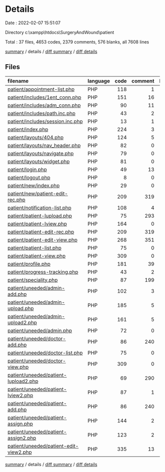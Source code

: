 # Details

Date : 2022-02-07 15:51:07

Directory c:\xampp\htdocs\SurgeryAndWound\patient

Total : 37 files,  4653 codes, 2379 comments, 576 blanks, all 7608 lines

[summary](results.md) / details / [diff summary](diff.md) / [diff details](diff-details.md)

## Files
| filename | language | code | comment | blank | total |
| :--- | :--- | ---: | ---: | ---: | ---: |
| [patient/appointment-list.php](/patient/appointment-list.php) | PHP | 118 | 1 | 12 | 131 |
| [patient/includes/1ent_conn.php](/patient/includes/1ent_conn.php) | PHP | 151 | 16 | 31 | 198 |
| [patient/includes/adm_conn.php](/patient/includes/adm_conn.php) | PHP | 90 | 11 | 25 | 126 |
| [patient/includes/path.inc.php](/patient/includes/path.inc.php) | PHP | 43 | 2 | 9 | 54 |
| [patient/includes/session.inc.php](/patient/includes/session.inc.php) | PHP | 13 | 1 | 6 | 20 |
| [patient/index.php](/patient/index.php) | PHP | 224 | 3 | 24 | 251 |
| [patient/layouts/404.php](/patient/layouts/404.php) | PHP | 124 | 5 | 24 | 153 |
| [patient/layouts/nav_header.php](/patient/layouts/nav_header.php) | PHP | 82 | 0 | 5 | 87 |
| [patient/layouts/navigate.php](/patient/layouts/navigate.php) | PHP | 79 | 0 | 0 | 79 |
| [patient/layouts/widget.php](/patient/layouts/widget.php) | PHP | 81 | 0 | 1 | 82 |
| [patient/login.php](/patient/login.php) | PHP | 49 | 13 | 19 | 81 |
| [patient/logout.php](/patient/logout.php) | PHP | 8 | 0 | 0 | 8 |
| [patient/new/index.php](/patient/new/index.php) | PHP | 29 | 0 | 17 | 46 |
| [patient/new/patient-edit-rec.php](/patient/new/patient-edit-rec.php) | PHP | 209 | 319 | 24 | 552 |
| [patient/notification-list.php](/patient/notification-list.php) | PHP | 108 | 4 | 10 | 122 |
| [patient/patient-Iupload.php](/patient/patient-Iupload.php) | PHP | 75 | 293 | 17 | 385 |
| [patient/patient-Iview.php](/patient/patient-Iview.php) | PHP | 164 | 0 | 14 | 178 |
| [patient/patient-edit-rec.php](/patient/patient-edit-rec.php) | PHP | 209 | 319 | 24 | 552 |
| [patient/patient-edit-view.php](/patient/patient-edit-view.php) | PHP | 268 | 351 | 23 | 642 |
| [patient/patient-list.php](/patient/patient-list.php) | PHP | 75 | 0 | 3 | 78 |
| [patient/patient-view.php](/patient/patient-view.php) | PHP | 309 | 0 | 26 | 335 |
| [patient/profile.php](/patient/profile.php) | PHP | 181 | 39 | 22 | 242 |
| [patient/progress-tracking.php](/patient/progress-tracking.php) | PHP | 43 | 2 | 11 | 56 |
| [patient/speciality.php](/patient/speciality.php) | PHP | 87 | 199 | 10 | 296 |
| [patient/uneeded/admin-add.php](/patient/uneeded/admin-add.php) | PHP | 102 | 3 | 16 | 121 |
| [patient/uneeded/admin-upload.php](/patient/uneeded/admin-upload.php) | PHP | 185 | 5 | 22 | 212 |
| [patient/uneeded/admin-upload2.php](/patient/uneeded/admin-upload2.php) | PHP | 161 | 5 | 21 | 187 |
| [patient/uneeded/admin.php](/patient/uneeded/admin.php) | PHP | 72 | 0 | 3 | 75 |
| [patient/uneeded/doctor-add.php](/patient/uneeded/doctor-add.php) | PHP | 86 | 240 | 6 | 332 |
| [patient/uneeded/doctor-list.php](/patient/uneeded/doctor-list.php) | PHP | 75 | 0 | 3 | 78 |
| [patient/uneeded/doctor-view.php](/patient/uneeded/doctor-view.php) | PHP | 309 | 0 | 26 | 335 |
| [patient/uneeded/patient-Iupload2.php](/patient/uneeded/patient-Iupload2.php) | PHP | 69 | 290 | 16 | 375 |
| [patient/uneeded/patient-Iview2.php](/patient/uneeded/patient-Iview2.php) | PHP | 87 | 1 | 12 | 100 |
| [patient/uneeded/patient-add.php](/patient/uneeded/patient-add.php) | PHP | 86 | 240 | 6 | 332 |
| [patient/uneeded/patient-assign.php](/patient/uneeded/patient-assign.php) | PHP | 144 | 2 | 16 | 162 |
| [patient/uneeded/patient-assign2.php](/patient/uneeded/patient-assign2.php) | PHP | 123 | 2 | 18 | 143 |
| [patient/uneeded/patient-edit-view2.php](/patient/uneeded/patient-edit-view2.php) | PHP | 335 | 13 | 54 | 402 |

[summary](results.md) / details / [diff summary](diff.md) / [diff details](diff-details.md)